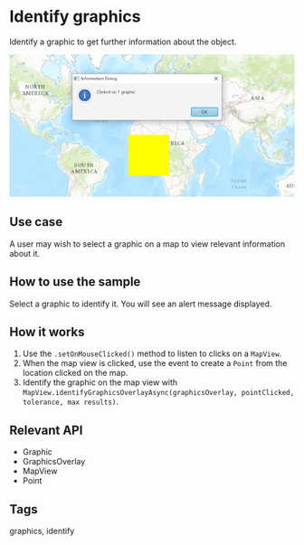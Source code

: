 # Identify graphics

Identify a graphic to get further information about the object.

![Image of identify graphics](IdentifyGraphics.png)

## Use case

A user may wish to select a graphic on a map to view relevant information about it.

## How to use the sample

Select a graphic to identify it. You will see an alert message displayed.

## How it works

1. Use the `.setOnMouseClicked()` method to listen to clicks on a `MapView`. 
3. When the map view is clicked, use the event to create a `Point` from the location clicked on the map.
4. Identify the graphic on the map view with `MapView.identifyGraphicsOverlayAsync(graphicsOverlay, pointClicked, tolerance, max results)`.

## Relevant API

* Graphic
* GraphicsOverlay
* MapView
* Point

## Tags

graphics, identify